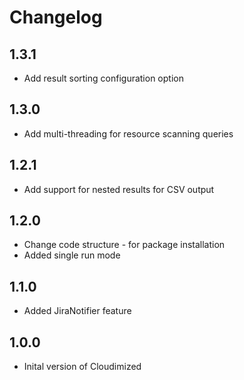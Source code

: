 # Changelog

## 1.3.1

* Add result sorting configuration option

## 1.3.0

* Add multi-threading for resource scanning queries

## 1.2.1

* Add support for nested results for CSV output 

## 1.2.0

* Change code structure - for package installation
* Added single run mode

## 1.1.0

* Added JiraNotifier feature

## 1.0.0

* Inital version of Cloudimized
